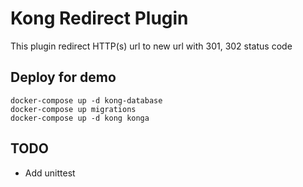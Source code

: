 # Kong Redirect Plugin

This plugin redirect HTTP(s) url to new url with 301, 302 status code


## Deploy for demo

```
docker-compose up -d kong-database
docker-compose up migrations
docker-compose up -d kong konga
```

## TODO
- Add unittest